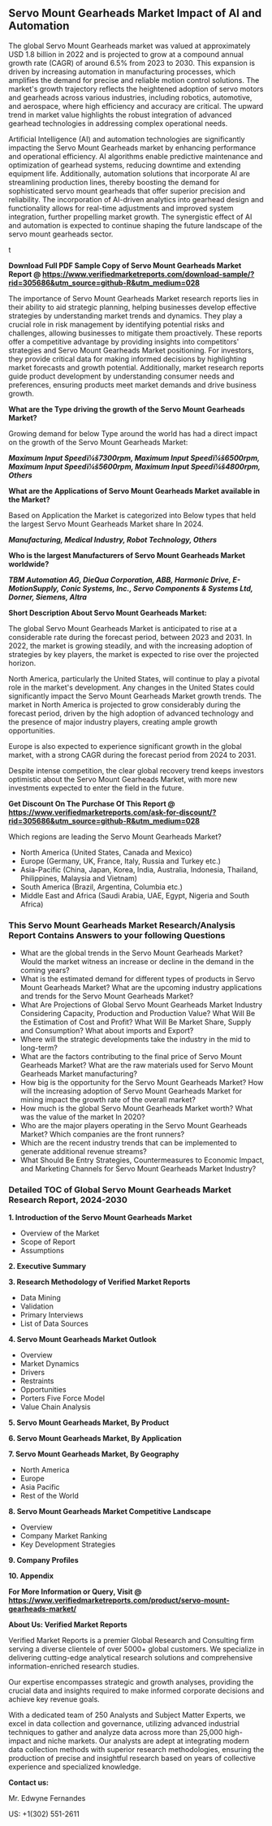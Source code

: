 <h2>Servo Mount Gearheads Market Impact of AI and Automation</h2><p>The global Servo Mount Gearheads market was valued at approximately USD 1.8 billion in 2022 and is projected to grow at a compound annual growth rate (CAGR) of around 6.5% from 2023 to 2030. This expansion is driven by increasing automation in manufacturing processes, which amplifies the demand for precise and reliable motion control solutions. The market's growth trajectory reflects the heightened adoption of servo motors and gearheads across various industries, including robotics, automotive, and aerospace, where high efficiency and accuracy are critical. The upward trend in market value highlights the robust integration of advanced gearhead technologies in addressing complex operational needs.</p><p>Artificial Intelligence (AI) and automation technologies are significantly impacting the Servo Mount Gearheads market by enhancing performance and operational efficiency. AI algorithms enable predictive maintenance and optimization of gearhead systems, reducing downtime and extending equipment life. Additionally, automation solutions that incorporate AI are streamlining production lines, thereby boosting the demand for sophisticated servo mount gearheads that offer superior precision and reliability. The incorporation of AI-driven analytics into gearhead design and functionality allows for real-time adjustments and improved system integration, further propelling market growth. The synergistic effect of AI and automation is expected to continue shaping the future landscape of the servo mount gearheads sector.</p>t</p><p id="" class=""><strong>Download Full PDF Sample Copy of Servo Mount Gearheads Market Report @ <a href="https://www.verifiedmarketreports.com/download-sample/?rid=305686&utm_source=github-R&utm_medium=028" target="_blank">https://www.verifiedmarketreports.com/download-sample/?rid=305686&utm_source=github-R&utm_medium=028</a></strong></p><p>The importance of&nbsp;Servo Mount Gearheads Market research reports lies in their ability to aid strategic planning, helping businesses develop effective strategies by understanding market trends and dynamics. They play a crucial role in risk management by identifying potential risks and challenges, allowing businesses to mitigate them proactively. These reports offer a competitive advantage by providing insights into competitors' strategies and Servo Mount Gearheads Market positioning. For investors, they provide critical data for making informed decisions by highlighting market forecasts and growth potential. Additionally, market research reports guide product development by understanding consumer needs and preferences, ensuring products meet market demands and drive business growth.</p><p><strong>What are the&nbsp;Type driving the growth of the Servo Mount Gearheads Market?</strong></p><p id="" class="">Growing demand for below Type around the world has had a direct impact on the growth of the Servo Mount Gearheads Market:</p><em><strong>Maximum Input Speedï¼š7300rpm, Maximum Input Speedï¼š6500rpm, Maximum Input Speedï¼š5600rpm, Maximum Input Speedï¼š4800rpm, Others</strong></em></p><strong>What are the&nbsp;Applications&nbsp;of Servo Mount Gearheads Market available in the Market?</strong></p><p id="" class="">Based on Application the Market is categorized into Below types that held the largest Servo Mount Gearheads Market share In 2024.</p><em><strong>Manufacturing, Medical Industry, Robot Technology, Others</strong></em></p><strong>Who is the largest Manufacturers of Servo Mount Gearheads Market worldwide?</strong></p><p><em><strong>TBM Automation AG, DieQua Corporation, ABB, Harmonic Drive, E-MotionSupply, Conic Systems, Inc., Servo Components & Systems Ltd, Dorner, Siemens, Altra</strong></em></p><p id="" class=""><strong>Short Description About Servo Mount Gearheads Market:</strong></p><p>The global Servo Mount Gearheads Market is anticipated to rise at a considerable rate during the forecast period, between 2023 and 2031. In 2022, the market is growing steadily, and with the increasing adoption of strategies by key players, the market is expected to rise over the projected horizon.</p><p>North America, particularly the United States, will continue to play a pivotal role in the market's development. Any changes in the United States could significantly impact the Servo Mount Gearheads Market growth trends. The market in North America is projected to grow considerably during the forecast period, driven by the high adoption of advanced technology and the presence of major industry players, creating ample growth opportunities.</p><p>Europe is also expected to experience significant growth in the global market, with a strong CAGR during the forecast period from 2024 to 2031.</p><p>Despite intense competition, the clear global recovery trend keeps investors optimistic about the Servo Mount Gearheads Market, with more new investments expected to enter the field in the future.</p><p id="" class=""><strong>Get Discount On The Purchase Of This Report @ <a href="https://www.verifiedmarketreports.com/ask-for-discount/?rid=305686&utm_source=github-R&utm_medium=028" target="_blank">https://www.verifiedmarketreports.com/ask-for-discount/?rid=305686&utm_source=github-R&utm_medium=028</a></strong></p>Which regions are leading the Servo Mount Gearheads Market?</p><ul><li>North America (United States, Canada and Mexico)</li><li>Europe (Germany, UK, France, Italy, Russia and Turkey etc.)</li><li>Asia-Pacific (China, Japan, Korea, India, Australia, Indonesia, Thailand, Philippines, Malaysia and Vietnam)</li><li>South America (Brazil, Argentina, Columbia etc.)</li><li>Middle East and Africa (Saudi Arabia, UAE, Egypt, Nigeria and South Africa)</li></ul><h3 id="" class="">This Servo Mount Gearheads Market Research/Analysis Report Contains Answers to your following Questions</h3><ul><li>What are the global trends in the Servo Mount Gearheads Market? Would the market witness an increase or decline in the demand in the coming years?</li><li>What is the estimated demand for different types of products in Servo Mount Gearheads Market? What are the upcoming industry applications and trends for the Servo Mount Gearheads Market?</li><li>What Are Projections of Global Servo Mount Gearheads Market Industry Considering Capacity, Production and Production Value? What Will Be the Estimation of Cost and Profit? What Will Be Market Share, Supply and Consumption? What about imports and Export?</li><li>Where will the strategic developments take the industry in the mid to long-term?</li><li>What are the factors contributing to the final price of Servo Mount Gearheads Market? What are the raw materials used for Servo Mount Gearheads Market manufacturing?</li><li>How big is the opportunity for the Servo Mount Gearheads Market? How will the increasing adoption of Servo Mount Gearheads Market for mining impact the growth rate of the overall market?</li><li>How much is the global Servo Mount Gearheads Market worth? What was the value of the market In 2020?</li><li>Who are the major players operating in the Servo Mount Gearheads Market? Which companies are the front runners?</li><li>Which are the recent industry trends that can be implemented to generate additional revenue streams?</li><li>What Should Be Entry Strategies, Countermeasures to Economic Impact, and Marketing Channels for Servo Mount Gearheads Market Industry?</li></ul><h3 id="" class="">Detailed TOC of Global Servo Mount Gearheads Market Research Report, 2024-2030</h3><p id="" class=""><strong>1. Introduction of the Servo Mount Gearheads Market</strong></p><ul><li>Overview of the Market</li><li>Scope of Report</li><li>Assumptions</li></ul><p id="" class=""><strong>2. Executive Summary</strong></p><p id="" class=""><strong>3. Research Methodology of Verified Market Reports</strong></p><ul><li>Data Mining</li><li>Validation</li><li>Primary Interviews</li><li>List of Data Sources</li></ul><p id="" class=""><strong>4. Servo Mount Gearheads Market Outlook</strong></p><ul><li>Overview</li><li>Market Dynamics</li><li>Drivers</li><li>Restraints</li><li>Opportunities</li><li>Porters Five Force Model</li><li>Value Chain Analysis</li></ul><p id="" class=""><strong>5. Servo Mount Gearheads Market, By Product</strong></p><p id="" class=""><strong>6. Servo Mount Gearheads Market, By Application</strong></p><p id="" class=""><strong>7. Servo Mount Gearheads Market, By Geography</strong></p><ul><li>North America</li><li>Europe</li><li>Asia Pacific</li><li>Rest of the World</li></ul><p id="" class=""><strong>8. Servo Mount Gearheads Market Competitive Landscape</strong></p><ul><li>Overview</li><li>Company Market Ranking</li><li>Key Development Strategies</li></ul><p id="" class=""><strong>9. Company Profiles</strong></p><p id="" class=""><strong>10. Appendix</strong></p><p id="" class=""><strong>For More Information or Query, Visit @ <a href="https://www.verifiedmarketreports.com/product/servo-mount-gearheads-market/" target="_blank">https://www.verifiedmarketreports.com/product/servo-mount-gearheads-market/</a></strong></p><p id="" class=""><strong>About Us: Verified Market Reports</strong></p><p id="" class="">Verified Market Reports is a premier Global Research and Consulting firm serving a diverse clientele of over 5000+ global customers. We specialize in delivering cutting-edge analytical research solutions and comprehensive information-enriched research studies.</p><p id="" class="">Our expertise encompasses strategic and growth analyses, providing the crucial data and insights required to make informed corporate decisions and achieve key revenue goals.</p><p id="" class="">With a dedicated team of 250 Analysts and Subject Matter Experts, we excel in data collection and governance, utilizing advanced industrial techniques to gather and analyze data across more than 25,000 high-impact and niche markets. Our analysts are adept at integrating modern data collection methods with superior research methodologies, ensuring the production of precise and insightful research based on years of collective experience and specialized knowledge.</p><p id="" class=""><strong>Contact us:</strong></p><p id="" class="">Mr. Edwyne Fernandes</p><p id="" class="">US: +1(302) 551-2611</p>